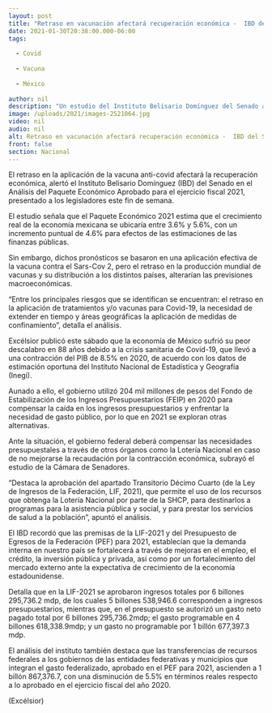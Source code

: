 ```yaml
---
layout: post
title: "Retraso en vacunación afectará recuperación económica -  IBD del Senado"
date: 2021-01-30T20:38:00.000-06:00
tags:
  
  - Covid
  
  - Vacuna
  
  - México
  
author: nil
description: "Un estudio del Instituto Belisario Domínguez del Senado alerta que, sin inmunización rápida, el Producto Interno Bruto (PIB) seguirá en números rojos"
image: /uploads/2021/images-2521064.jpg
video: nil
audio: nil
alt: Retraso en vacunación afectará recuperación económica -  IBD del Senado
front: false
section: Nacional
---
```


El retraso en la aplicación de la vacuna anti-covid afectará la recuperación económica, alertó el Instituto Belisario Domínguez (IBD) del Senado en el Análisis del Paquete Económico Aprobado para el ejercicio fiscal 2021, presentado a los legisladores este fin de semana.

El estudio señala que el Paquete Económico 2021 estima que el crecimiento real de la economía mexicana se ubicaría entre 3.6% y 5.6%, con un incremento puntual de 4.6% para efectos de las estimaciones de las finanzas públicas.

Sin embargo, dichos pronósticos se basaron en una aplicación efectiva de la vacuna contra el Sars-Cov 2, pero el retraso en la producción mundial de vacunas y su distribución a los distintos países, alterarían las previsiones macroeconómicas.

“Entre los principales riesgos que se identifican se encuentran: el retraso en la aplicación de tratamientos y/o vacunas para Covid-19, la necesidad de extender en tiempo y áreas geográficas la aplicación de medidas de confinamiento”, detalla el análisis.

Excélsior publicó este sábado que la economía de México sufrió su peor descalabro en 88 años debido a la crisis sanitaria de Covid-19, que llevó a una contracción del PIB de 8.5% en 2020, de acuerdo con los datos de estimación oportuna del Instituto Nacional de Estadística y Geografía (Inegi).

Aunado a ello, el gobierno utilizó 204 mil millones de pesos del Fondo de Estabilización de los Ingresos Presupuestarios (FEIP) en 2020 para compensar la caída en los ingresos presupuestarios y enfrentar la necesidad de gasto público, por lo que en 2021 se exploran otras alternativas.

Ante la situación, el gobierno federal deberá compensar las necesidades presupuestales a través de otros órganos como la Lotería Nacional en caso de no mejorarse la recaudación por la contracción económica, subrayó el estudio de la Cámara de Senadores.

“Destaca la aprobación del apartado Transitorio Décimo Cuarto (de la Ley de Ingresos de la Federación, LIF, 2021), que permite el uso de los recursos que obtenga la Lotería Nacional por parte de la SHCP, para destinarlos a programas para la asistencia pública y social, y para prestar los servicios de salud a la población”, apuntó el análisis.

El IBD recordó que las premisas de la LIF-2021 y del Presupuesto de Egresos de la Federación (PEF) para 2021, establecían que la demanda interna en nuestro país se fortalecerá a través de mejoras en el empleo, el crédito, la inversión pública y privada, así como por un fortalecimiento del mercado externo ante la expectativa de crecimiento de la economía estadounidense.

Detalla que en la LIF-2021 se aprobaron ingresos totales por 6 billones 295,736.2 mdp, de los cuales 5 billones 538,946.6 corresponden a ingresos presupuestarios, mientras que, en el presupuesto se autorizó un gasto neto pagado total por 6 billones 295,736.2mdp; el gasto programable en 4 billones 618,338.9mdp; y un gasto no programable por 1 billón 677,397.3 mdp. 

El análisis del instituto también destaca que las transferencias de recursos federales a los gobiernos de las entidades federativas y municipios que integran el gasto federalizado, aprobado en el PEF para 2021, ascienden a 1 billón 867,376.7, con una disminución de 5.5% en términos reales respecto a lo aprobado en el ejercicio fiscal del año 2020. 

(Excélsior)
